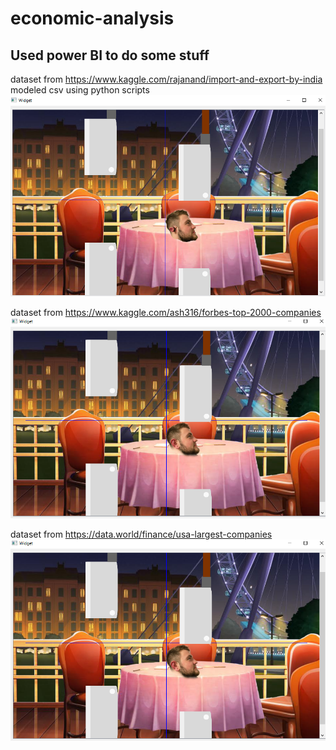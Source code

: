 # economic-analysis

## Used power BI to do some stuff

dataset from https://www.kaggle.com/rajanand/import-and-export-by-india
modeled csv using python scripts
![India BI](https://raw.githubusercontent.com/schesa/eatty/master/images/ear_in.PNG)

dataset from https://www.kaggle.com/ash316/forbes-top-2000-companies
![Forbes BI](https://raw.githubusercontent.com/schesa/eatty/master/images/ear_out.PNG)

dataset from https://data.world/finance/usa-largest-companies
![USA companies BI](https://raw.githubusercontent.com/schesa/eatty/master/images/ear_out.PNG)

